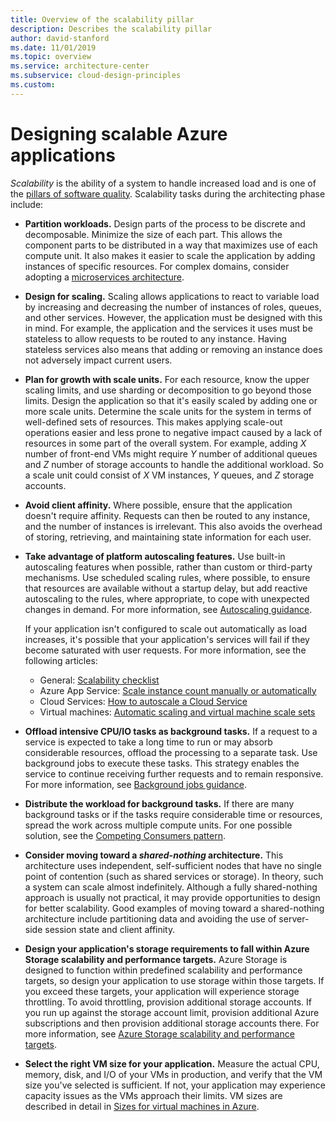 ```yaml
---
title: Overview of the scalability pillar 
description: Describes the scalability pillar
author: david-stanford
ms.date: 11/01/2019
ms.topic: overview
ms.service: architecture-center
ms.subservice: cloud-design-principles
ms.custom: 
---
```


# Designing scalable Azure applications

*Scalability* is the ability of a system to handle increased load and is one of the [pillars of software quality](../guide/pillars.md). Scalability tasks during the architecting phase include:

- **Partition workloads.** Design parts of the process to be discrete and decomposable. Minimize the size of each part. This allows the component parts to be distributed in a way that maximizes use of each compute unit. It also makes it easier to scale the application by adding instances of specific resources. For complex domains, consider adopting a [microservices architecture](../guide/architecture-styles/microservices.md).
- **Design for scaling.** Scaling allows applications to react to variable load by increasing and decreasing the number of instances of roles, queues, and other services. However, the application must be designed with this in mind. For example, the application and the services it uses must be stateless to allow requests to be routed to any instance. Having stateless services also means that adding or removing an instance does not adversely impact current users.
- **Plan for growth with scale units.** For each resource, know the upper scaling limits, and use sharding or decomposition to go beyond those limits. Design the application so that it's easily scaled by adding one or more scale units. Determine the scale units for the system in terms of well-defined sets of resources. This makes applying scale-out operations easier and less prone to negative impact caused by a lack of resources in some part of the overall system. For example, adding *X* number of front-end VMs might require *Y* number of additional queues and *Z* number of storage accounts to handle the additional workload. So a scale unit could consist of *X* VM instances, *Y* queues, and *Z* storage accounts.
- **Avoid client affinity.** Where possible, ensure that the application doesn't require affinity. Requests can then be routed to any instance, and the number of instances is irrelevant. This also avoids the overhead of storing, retrieving, and maintaining state information for each user.
- **Take advantage of platform autoscaling features.** Use built-in autoscaling features when possible, rather than custom or third-party mechanisms. Use scheduled scaling rules, where possible, to ensure that resources are available without a startup delay, but add reactive autoscaling to the rules, where appropriate, to cope with unexpected changes in demand. For more information, see [Autoscaling guidance](../best-practices/auto-scaling.md).  

  If your application isn't configured to scale out automatically as load increases, it's possible that your application's services will fail if they become saturated with user requests. For more information, see the following articles:

  - General: [Scalability checklist](../checklist/scalability.md)
  - Azure App Service: [Scale instance count manually or automatically](/azure/monitoring-and-diagnostics/insights-how-to-scale/)
  - Cloud Services: [How to autoscale a Cloud Service](/azure/cloud-services/cloud-services-how-to-scale/)
  - Virtual machines: [Automatic scaling and virtual machine scale sets](/azure/virtual-machine-scale-sets/virtual-machine-scale-sets-autoscale-overview/)

- **Offload intensive CPU/IO tasks as background tasks.** If a request to a service is expected to take a long time to run or may absorb considerable resources, offload the processing to a separate task. Use background jobs to execute these tasks. This strategy enables the service to continue receiving further requests and to remain responsive. For more information, see [Background jobs guidance](../best-practices/background-jobs.md).
- **Distribute the workload for background tasks.** If there are many background tasks or if the tasks require considerable time or resources, spread the work across multiple compute units. For one possible solution, see the [Competing Consumers pattern](../patterns/competing-consumers.md).
- **Consider moving toward a *shared-nothing* architecture.** This architecture uses independent, self-sufficient nodes that have no single point of contention (such as shared services or storage). In theory, such a system can scale almost indefinitely. Although a fully shared-nothing approach is usually not practical, it may provide opportunities to design for better scalability. Good examples of moving toward a shared-nothing architecture include partitioning data and avoiding the use of server-side session state and client affinity.
- **Design your application's storage requirements to fall within Azure Storage scalability and performance targets.** Azure Storage is designed to function within predefined scalability and performance targets, so design your application to use storage within those targets. If you exceed these targets, your application will experience storage throttling. To avoid throttling, provision additional storage accounts. If you run up against the storage account limit, provision additional Azure subscriptions and then provision additional storage accounts there. For more information, see [Azure Storage scalability and performance targets](/azure/storage/storage-scalability-targets/).
- **Select the right VM size for your application.** Measure the actual CPU, memory, disk, and I/O of your VMs in production, and verify that the VM size you've selected is sufficient. If not, your application may experience capacity issues as the VMs approach their limits. VM sizes are described in detail in [Sizes for virtual machines in Azure](/azure/virtual-machines/virtual-machines-windows-sizes/?toc=%2fazure%2fvirtual-machines%2fwindows%2ftoc.json).
